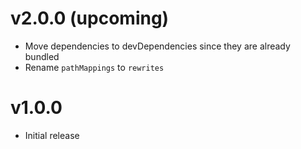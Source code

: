 # v2.0.0 (upcoming)

- Move dependencies to devDependencies since they are already bundled
- Rename `pathMappings` to `rewrites`

# v1.0.0

- Initial release
